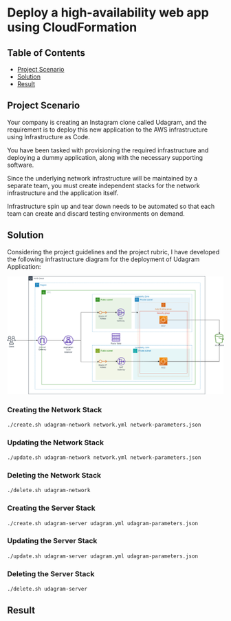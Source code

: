 # Deploy a high-availability web app using CloudFormation
## Table of Contents

* [Project Scenario](#project-scenario)
* [Solution](#solution)
* [Result](#result)

## Project Scenario

Your company is creating an Instagram clone called Udagram, and the requirement is to deploy this new application to the AWS infrastructure using Infrastructure as Code.

You have been tasked with provisioning the required infrastructure and deploying a dummy application, along with the necessary supporting software.

Since the underlying network infrastructure will be maintained by a separate team, you must create independent stacks for the network infrastructure and the application itself.

Infrastructure spin up and tear down needs to be automated so that each team can create and discard testing environments on demand.

## Solution

Considering the project guidelines and the project rubric, I have developed the following infrastructure diagram for the deployment of Udagram Application:

![Udagram](./udagram-infa.png "Udagram Infrastructure Diagram")

### Creating the Network Stack
```zsh
./create.sh udagram-network network.yml network-parameters.json
```

### Updating the Network Stack
```zsh
./update.sh udagram-network network.yml network-parameters.json
```
### Deleting the Network Stack
```zsh
./delete.sh udagram-network
```

### Creating the Server Stack
```zsh
./create.sh udagram-server udagram.yml udagram-parameters.json
```

### Updating the Server Stack
```zsh
./update.sh udagram-server udagram.yml udagram-parameters.json
```

### Deleting the Server Stack
```zsh
./delete.sh udagram-server
```

## Result

